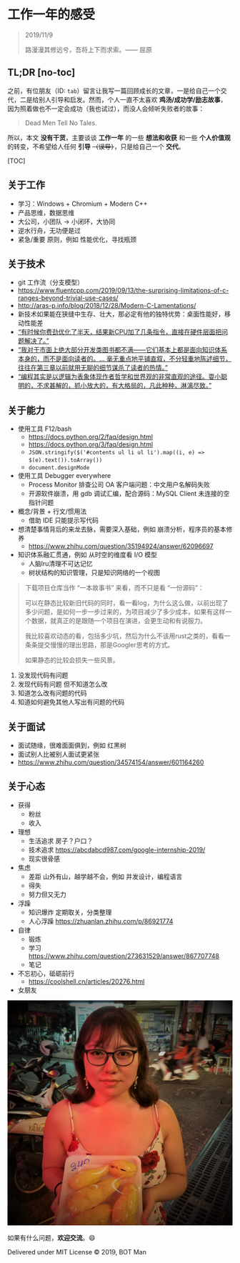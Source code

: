 ﻿# 工作一年的感受

> 2019/11/9
> 
> 路漫漫其修远兮，吾将上下而求索。—— 屈原

## TL;DR [no-toc]

之前，有位朋友（ID: `tab`）留言让我写一篇回顾成长的文章，一是给自己一个交代，二是给别人引导和启发。然而，个人一直不太喜欢 **鸡汤/成功学/励志故事**，因为照着做也不一定会成功（我也试过），而没人会倾听失败者的故事：

> Dead Men Tell No Tales.

所以，本文 **没有干货**，主要谈谈 **工作一年** 的一些 **想法和收获** 和一些 **个人价值观** 的转变，不希望给人任何 **引导** ~~（误导）~~，只是给自己一个 **交代**。

[TOC]

## 关于工作

- 学习：Windows + Chromium + Modern C++
- 产品思维，数据思维
- 大公司，小团队 -> 小闭环，大协同
- 逆水行舟，无功便是过
- 紧急/重要 原则，例如 性能优化，寻找瓶颈

## 关于技术

- git 工作流（分支模型）
- https://www.fluentcpp.com/2019/09/13/the-surprising-limitations-of-c-ranges-beyond-trivial-use-cases/
- http://aras-p.info/blog/2018/12/28/Modern-C-Lamentations/
- 新技术如果能在狭缝中生存、壮大，那必定有他的独特优势：桌面性能好，移动性能差
- [“有时候你费劲优化了半天，结果新CPU加了几条指令，直接在硬件层面把问题解决了。”](http://www.cppblog.com/Solstice/archive/2013/08/12/202489.html)
- [“我对于市面上绝大部分开发类图书都不满——它们基本上都是面向知识体系本身的，而不是面向读者的。... 毫无重点地平铺直叙，不分轻重地陈述细节，往往在第三章以前就用无聊的细节谋杀了读者的热情。”](https://blog.csdn.net/myan/article/details/5877305)
- [“编程其实是以逻辑为表象体现作者哲学和世界观的非常直观的途径。耍小聪明的，不求甚解的，抓小放大的，有大格局的，凡此种种，淋漓尽致。”](https://zhuanlan.zhihu.com/p/88749279#comment-778450096)

## 关于能力

- 使用工具 F12/bash
  - https://docs.python.org/2/faq/design.html
  - https://docs.python.org/3/faq/design.html
  - `JSON.stringify($('#contents ul li ul li').map((i, e) => $(e).text()).toArray())`
  - `document.designMode`
- 使用工具 Debugger everywhere
  - Process Monitor 排查公司 OA 客户端问题：中文用户名解码失败
  - 开源软件崩溃，用 gdb 调试汇编，配合源码：MySQL Client 未连接的空指针问题
- 概念/背景 + 行文/惯用法
  - 借助 IDE 只能提示写代码
- 想清楚事情背后的来龙去脉，需要深入基础，例如 崩溃分析，程序员的基本修养
  - https://www.zhihu.com/question/35194924/answer/62096697
- 知识体系融汇贯通，例如 从时空的维度看 I/O 模型
  - 人脑lru清理不可达记忆
  - 树状结构的知识管理，只是知识网络的一个视图

> 下载项目仓库当作 “一本故事书” 来看，而不只是看 “一份源码”：
> 
> 可以在静态比较新旧代码的同时，看一看log，为什么这么做，以前出现了多少问题，是如何一步一步过来的，为项目减少了多少成本，如果有这样一个数据，就真正的是跟随一个项目在演进，会更生动和有说服力。
> 
> 我比较喜欢动态的看，包括多少坑，然后为什么不该用rust之类的，看看一条条提交慢慢的理出思路，那是Googler思考的方式。
> 
> 如果静态的比较会损失一些风景。

1. 没发现代码有问题
2. 发现代码有问题 但不知道怎么改
3. 知道怎么改有问题的代码
4. 知道如何避免其他人写出有问题的代码

## 关于面试

- 面试随缘，很难面面俱到，例如 红黑树
- 面试别人比被别人面试更紧张
- https://www.zhihu.com/question/34574154/answer/601164260

## 关于心态

- 获得
  - 粉丝
  - 收入
- 理想
  - 生活追求 房子？户口？
  - 技术追求 https://abcdabcd987.com/google-internship-2019/
  - 现实很骨感
- 焦虑
  - 差距 山外有山，越学越不会，例如 并发设计，编程语言
  - 得失
  - 努力但又无力
- 浮躁
  - 知识爆炸 定期取关，分类整理
  - 人心浮躁 https://zhuanlan.zhihu.com/p/86921774
- 自律
  - 锻炼
  - 学习 https://www.zhihu.com/question/273631529/answer/867707748
  - 笔记
- 不忘初心，砥砺前行
  - https://coolshell.cn/articles/20276.html
- 女朋友

![girl](First-Year-Career/girl.jpg)

如果有什么问题，**欢迎交流**。😄

Delivered under MIT License &copy; 2019, BOT Man
